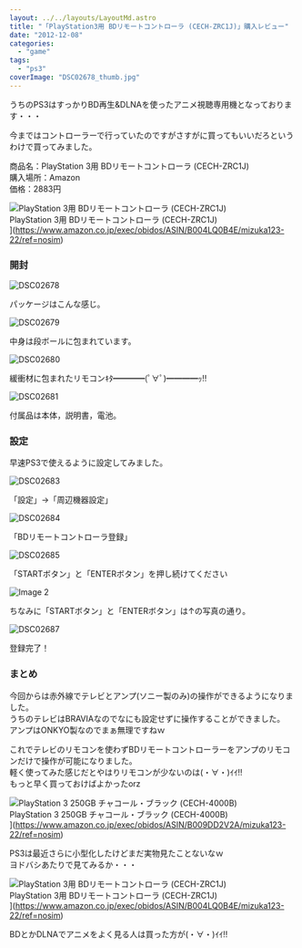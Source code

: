 ```yaml
---
layout: ../../layouts/LayoutMd.astro
title: "「PlayStation3用 BDリモートコントローラ (CECH-ZRC1J)」購入レビュー"
date: "2012-12-08"
categories: 
  - "game"
tags: 
  - "ps3"
coverImage: "DSC02678_thumb.jpg"
---
```


うちのPS3はすっかりBD再生&DLNAを使ったアニメ視聴専用機となっております・・・

今まではコントローラーで行っていたのですがさすがに買ってもいいだろというわけで買ってみました。

商品名：PlayStation 3用 BDリモートコントローラ (CECH-ZRC1J)  
購入場所：Amazon  
価格：2883円

![PlayStation 3用 BDリモートコントローラ (CECH-ZRC1J)](/archive/images/41I%2Bsd1KZLL._SL160_.jpg)  
PlayStation 3用 BDリモートコントローラ (CECH-ZRC1J)  
](https://www.amazon.co.jp/exec/obidos/ASIN/B004LQ0B4E/mizuka123-22/ref=nosim)

### 開封

![DSC02678](/archive/images/DSC02678_thumb.jpg "DSC02678")


パッケージはこんな感じ。

![DSC02679](/archive/images/DSC02679_thumb.jpg "DSC02679")


中身は段ボールに包まれています。

![DSC02680](/archive/images/DSC02680_thumb.jpg "DSC02680")


緩衝材に包まれたリモコンｷﾀ━━━━(ﾟ∀ﾟ)━━━━ｯ!!

![DSC02681](/archive/images/DSC02681_thumb.jpg "DSC02681")


付属品は本体，説明書，電池。

### 設定

早速PS3で使えるように設定してみました。

![DSC02683](/archive/images/DSC02683_thumb.jpg "DSC02683")


「設定」→「周辺機器設定」

![DSC02684](/archive/images/DSC02684_thumb.jpg "DSC02684")


「BDリモートコントローラ登録」

![DSC02685](/archive/images/DSC02685_thumb.jpg "DSC02685")


「STARTボタン」と「ENTERボタン」を押し続けてください

![Image 2](/archive/images/Image-2_thumb.png "Image 2")


ちなみに「STARTボタン」と「ENTERボタン」は↑の写真の通り。

![DSC02687](/archive/images/DSC02687_thumb.jpg "DSC02687")


登録完了！

### まとめ

今回からは赤外線でテレビとアンプ(ソニー製のみ)の操作ができるようになりました。  
うちのテレビはBRAVIAなのでなにも設定せずに操作することができました。  
アンプはONKYO製なのでまぁ無理ですねｗ

これでテレビのリモコンを使わずBDリモートコントローラーをアンプのリモコンだけで操作が可能になりました。  
軽く使ってみた感じだとやはりリモコンが少ないのは(・∀・)ｲｲ!!  
もっと早く買っておけばよかったorz

![PlayStation 3 250GB チャコール・ブラック (CECH-4000B)](/archive/images/411yGTi2-NL._SL160_.jpg)  
PlayStation 3 250GB チャコール・ブラック (CECH-4000B)  
](https://www.amazon.co.jp/exec/obidos/ASIN/B009DD2V2A/mizuka123-22/ref=nosim)

PS3は最近さらに小型化したけどまだ実物見たことないなｗ  
ヨドバシあたりで見てみるか・・・

![PlayStation 3用 BDリモートコントローラ (CECH-ZRC1J)](/archive/images/41I%2Bsd1KZLL._SL160_.jpg)  
PlayStation 3用 BDリモートコントローラ (CECH-ZRC1J)  
](https://www.amazon.co.jp/exec/obidos/ASIN/B004LQ0B4E/mizuka123-22/ref=nosim)

BDとかDLNAでアニメをよく見る人は買った方が(・∀・)ｲｲ!!
